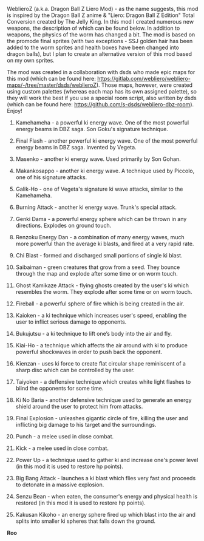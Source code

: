WeblieroZ (a.k.a. Dragon Ball Z Liero Mod) - as the name suggests, this mod is inspired by the Dragon Ball Z anime & "Liero: Dragon Ball Z Edition" Total Conversion created by The Jelly King. In this mod I created numerous new weapons, the description of which can be found below. In addition to weapons, the physics of the worm has changed a bit. The mod is based on the promode final sprites (with two exceptions - SSJ golden hair has been added to the worm sprites and health boxes have been changed into dragon balls), but I plan to create an alternative version of this mod based on my own sprites.

The mod was created in a collaboration with dsds who made epic maps for this mod (which can be found here: https://gitlab.com/webliero/webliero-maps/-/tree/master/dsds/weblieroZ). Those maps, however, were created using custom palettes (whereas each map has its own assigned palette), so they will work the best if you use a special room script, also written by dsds (which can be found here: https://github.com/s-dsds/webliero-dbz-room). Enjoy!

1) Kamehameha - a powerful ki energy wave. One of the most powerful energy beams in DBZ saga. Son Goku's signature technique.

2) Final Flash - another powerful ki energy wave. One of the most powerful energy beams in DBZ saga. Invented by Vegeta.

3) Masenko - another ki energy wave. Used primarily by Son Gohan.

4) Makankosappo - another ki energy wave. A technique used by Piccolo, one of his signature attacks.

5) Galik-Ho - one of Vegeta's signature ki wave attacks, similar to the Kamehameha.

6) Burning Attack - another ki energy wave. Trunk's special attack.

7) Genki Dama - a powerful energy sphere which can be thrown in any directions. Explodes on ground touch.

8) Renzoku Energy Dan -  a combination of many energy waves, much more powerful than the average ki blasts, and fired at a very rapid rate.

9) Chi Blast - formed and discharged small portions of single ki blast.

10) Saibaiman - green creatures that grow from a seed. They bounce through the map and explode after some time or on worm touch.

11) Ghost Kamikaze Attack - flying ghosts created by the user's ki which resembles the worm. They explode after some time or on worm touch.

12) Fireball - a powerful sphere of fire which is being created in the air.

13) Kaioken - a ki technique which increases user's speed, enabling the user to inflict serious damage to opponents.

14) Bukujutsu - a ki technique to lift one’s body into the air and fly.

15) Kiai-Ho - a technique which affects the air around with ki to produce powerful shockwaves in order to push back the opponent.

16) Kienzan - uses ki force to create flat circular shape reminiscent of a sharp disc which can be controlled by the user.

17) Taiyoken - a deffensive technique which creates white light flashes to blind the opponents for some time.

18) Ki No Baria - another defensive technique used to generate an energy shield around the user to protect him from attacks.

19) Final Explosion - unleashes gigantic circle of fire, killing the user and inflicting big damage to his target and the surroundings.

20) Punch - a melee used in close combat.

21) Kick - a melee used in close combat.

22) Power Up - a technique used to gather ki and increase one's power level (in this mod it is used to restore hp points).

23) Big Bang Attack - launches a ki blast which flies very fast and proceeds to detonate in a massive explosion.

24) Senzu Bean - when eaten, the consumer's energy and physical health is restored (in this mod it is used to restore hp points).

25) Kakusan Kikoho -  an energy sphere fired up which blast into the air and splits into smaller ki spheres that falls down the ground.

**Roo**
